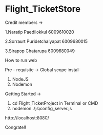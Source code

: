 ﻿# Flight_TicketStore
 
Credit members ->

  1.Naratip Paedilokkul        6009610020
  
  2.Sorraurt Puridetchaiyapat  6009680015
  
  3.Sirapop Chatarupa          6009680049
  

How to run web 

Pre - requisite ->
  Global scope install
  1. NodeJS 
  2. Nodemon
    
Getting Started ->
  1. cd Flight_TicketProject in Terminal or CMD
  2. nodemon .\js\config_server.js

http://localhost:8080/ 

Congrate!!
